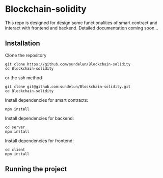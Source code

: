 # Blockchain-solidity

This repo is designed for design some functionalities of smart contract and interact with frontend and backend. Detailed documentation coming soon...

## Installation
Clone the repository
```shell
git clone https://github.com/sundelun/Blockchain-solidity
cd Blockchain-solidity
```
or the ssh method
```shell
git clone git@github.com:sundelun/Blockchain-solidity.git
cd Blockchain-solidity
```
Install dependencies for smart contracts:
```shell
npm install
```

Install dependencies for backend:
```shell
cd server
npm install
```

Install dependencies for frontend:
```shell
cd client
npm install
```

## Running the project

